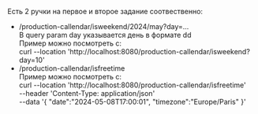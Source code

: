 Есть 2 ручки на первое и второе задание соотвественно:
* /production-callendar/isweekend/2024/may?day=...  
В query param day указывается день в формате dd  
Пример можно посмотреть с:  
curl --location 'http://localhost:8080/production-callendar/isweekend?day=10'
* /production-callendar/isfreetime  
Пример можно посмотреть с:  
curl --location 'http://localhost:8080/production-callendar/isfreetime' \
--header 'Content-Type: application/json' \
--data '{
    "date":"2024-05-08T17:00:01",
    "timezone":"Europe/Paris"
}'